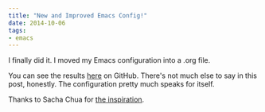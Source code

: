 ```yaml
---
title: "New and Improved Emacs Config!"
date: 2014-10-06
tags: 
- emacs
---
```

I finally did it. I moved my Emacs configuration into a .org file.
<!--more-->
You can see the results [here](https://github.com/echosa/emacs.d) on GitHub. There's not much else to say in this post, honestly. The configuration pretty much speaks for itself.

Thanks to Sacha Chua for [the inspiration](http://sachachua.com/blog/2012/06/literate-programming-emacs-configuration-file/). 
